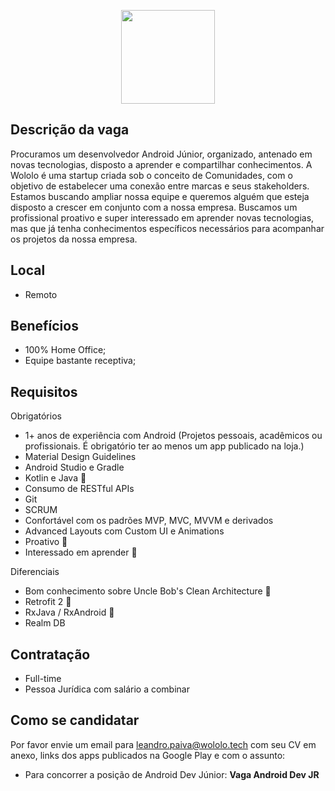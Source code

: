 <p align="center">
  <img src="https://lh3.ggpht.com/p/AF1QipMIpZU6JPemFP9cpgn1Ml7L5rHradixQ2nYvnOi" width="150">
</p>

## Descrição da vaga

Procuramos um desenvolvedor Android Júnior, organizado, antenado em novas tecnologias, disposto a aprender e compartilhar conhecimentos. A Wololo é uma startup criada sob o conceito de Comunidades, com o objetivo de estabelecer uma conexão entre marcas e seus stakeholders. Estamos buscando ampliar nossa equipe e queremos alguém que esteja disposto a crescer em conjunto com a nossa empresa. Buscamos um profissional proativo e super interessado em aprender novas tecnologias, mas que já tenha conhecimentos específicos necessários para acompanhar os projetos da nossa empresa.

## Local

*   Remoto

## Benefícios

*   100% Home Office;
*   Equipe bastante receptiva;

## Requisitos

Obrigatórios

*   1+ anos de experiência com Android (Projetos pessoais, acadêmicos ou profissionais. É obrigatório ter ao menos um app publicado na loja.)
*   Material Design Guidelines
*   Android Studio e Gradle
*   Kotlin e Java <g-emoji class="g-emoji" alias="1st_place_medal" fallback-src="https://github.githubassets.com/images/icons/emoji/unicode/1f947.png">🥇</g-emoji>
*   Consumo de RESTful APIs
*   Git
*   SCRUM
*   Confortável com os padrões MVP, MVC, MVVM e derivados
*   Advanced Layouts com Custom UI e Animations
*   Proativo <g-emoji class="g-emoji" alias="1st_place_medal" fallback-src="https://github.githubassets.com/images/icons/emoji/unicode/1f947.png">🥇</g-emoji>
*   Interessado em aprender <g-emoji class="g-emoji" alias="1st_place_medal" fallback-src="https://github.githubassets.com/images/icons/emoji/unicode/1f947.png">🥇</g-emoji>

Diferenciais

*   Bom conhecimento sobre Uncle Bob's Clean Architecture <g-emoji class="g-emoji" alias="1st_place_medal" fallback-src="https://github.githubassets.com/images/icons/emoji/unicode/1f947.png">🥇</g-emoji>
*   Retrofit 2 <g-emoji class="g-emoji" alias="1st_place_medal" fallback-src="https://github.githubassets.com/images/icons/emoji/unicode/1f947.png">🥇</g-emoji>
*   RxJava / RxAndroid <g-emoji class="g-emoji" alias="1st_place_medal" fallback-src="https://github.githubassets.com/images/icons/emoji/unicode/1f947.png">🥇</g-emoji>
*   Realm DB

## Contratação

*   Full-time
*   Pessoa Jurídica com salário a combinar

## Como se candidatar

Por favor envie um email para [leandro.paiva@wololo.tech](mailto:leandro.paiva@wololo.tech) com seu CV em anexo, links dos apps publicados na Google Play e com o assunto:

*   Para concorrer a posição de Android Dev Júnior: **Vaga Android Dev JR**
